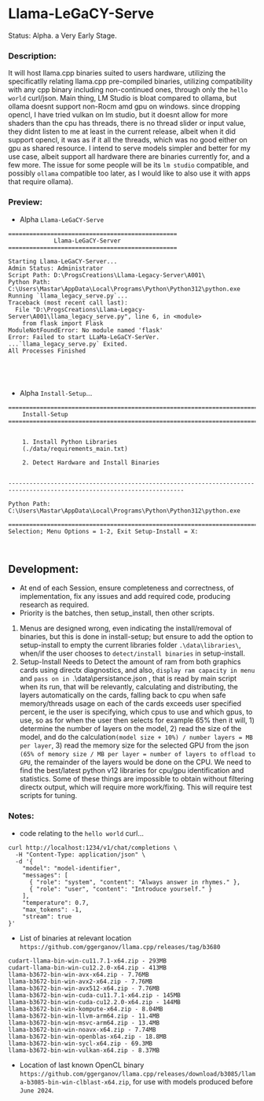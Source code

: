 # Llama-LeGaCY-Serve
Status: Alpha. a Very Early Stage.

### Description:
It will host llama.cpp binaries suited to users hardware, utilizing the specificatlly relating llama.cpp pre-compiled binaries, utilizing compatibility with any cpp binary including non-continued ones, through only the `hello world` curl/json. Main thing, LM Studio is bloat compared to ollama, but ollama doesnt support non-Rocm amd gpu on windows. since dropping opencl, I have tried vulkan on lm studio, but it doesnt allow for more shaders than the cpu has threads, there is no thread slider or input value, they didnt listen to me at least in the current release, albeit when it did support opencl, it was as if it all the threads, which was no good either on gpu as shared resource. I intend to serve models simpler and better for my use case, albeit support all hardware there are binaries currently for, and a few more. The issue for some people will be its `lm studio` compatible, and possibly `ollama` compatible too later, as I would like to also use it with apps that require ollama).

### Preview:
- Alpha `Llama-LeGaCY-Serve`
```
================================================
             Llama-LeGaCY-Server
================================================

Starting Llama-LeGaCY-Server...
Admin Status: Administrator
Script Path: D:\ProgsCreations\Llama-Legacy-Server\A001\
Python Path: C:\Users\Mastar\AppData\Local\Programs\Python\Python312\python.exe
Running `llama_legacy_serve.py`...
Traceback (most recent call last):
  File "D:\ProgsCreations\Llama-Legacy-Server\A001\llama_legacy_serve.py", line 6, in <module>
    from flask import Flask
ModuleNotFoundError: No module named 'flask'
Error: Failed to start LLaMa-LeGaCY-SerVer.
...`llama_legacy_serve.py` Exited.
All Processes Finished





```
- Alpha `Install-Setup`...
```
========================================================================================================================
    Install-Setup
========================================================================================================================


    1. Install Python Libraries
    (./data/requirements_main.txt)

    2. Detect Hardware and Install Binaries


------------------------------------------------------------------------------------------------------------------------

Python Path:
C:\Users\Mastar\AppData\Local\Programs\Python\Python312\python.exe

========================================================================================================================
Selection; Menu Options = 1-2, Exit Setup-Install = X:



```

## Development:
- At end of each Session, ensure completeness and correctness, of implementation, fix any issues and add required code, producing research as required.
- Priority is the batches, then setup_install, then other scripts.
1. Menus are designed wrong, even indicating the install/removal of binaries, but this is done in install-setup; but ensure to add the option to setup-install to empty the current libraries folder `.\data\libraries\`, when/if the user chooses to `detect/install binaries` in setup-install. 
2. Setup-Install Needs to Detect the amount of ram from both graphics cards using directx diagnostics, and also, `display ram capacity in menu` and `pass on in `.\data\persistance.json , that is read by main script when its run, that will be relevantly, calculating and distributing, the layers automatically on the cards, falling back to cpu when safe memory/threads usage on each of the cards exceeds user specified percent, ie the user is specifying, which cpus to use and which gpus, to use, so as for when the user then selects for example 65% then it will, 1) determine the number of layers on the model, 2) read the size of the model, and do the calculation`(model size + 10%) / number layers = MB per layer`, 3) read the memory size for the selected GPU from the json `(65% of memory size / MB per layer = number of layers to offload to GPU`, the remainder of the layers would be done on the CPU. We need to find the best/latest python v12 libraries for cpu/gpu identification and statistics. Some of these things are impossible to obtain without filtering directx output, which will require more work/fixing. This will require test scripts for tuning.

### Notes:
- code relating to the `hello world` curl...
```
curl http://localhost:1234/v1/chat/completions \
  -H "Content-Type: application/json" \
  -d '{ 
    "model": "model-identifier",
    "messages": [ 
      { "role": "system", "content": "Always answer in rhymes." },
      { "role": "user", "content": "Introduce yourself." }
    ], 
    "temperature": 0.7, 
    "max_tokens": -1,
    "stream": true
}'
``` 
- List of binaries at relevant location `https://github.com/ggerganov/llama.cpp/releases/tag/b3680`
```
cudart-llama-bin-win-cu11.7.1-x64.zip - 293MB
cudart-llama-bin-win-cu12.2.0-x64.zip - 413MB
llama-b3672-bin-win-avx-x64.zip - 7.76MB
llama-b3672-bin-win-avx2-x64.zip - 7.76MB
llama-b3672-bin-win-avx512-x64.zip - 7.76MB
llama-b3672-bin-win-cuda-cu11.7.1-x64.zip - 145MB
llama-b3672-bin-win-cuda-cu12.2.0-x64.zip - 144MB
llama-b3672-bin-win-kompute-x64.zip - 8.04MB
llama-b3672-bin-win-llvm-arm64.zip - 11.4MB
llama-b3672-bin-win-msvc-arm64.zip - 13.4MB
llama-b3672-bin-win-noavx-x64.zip - 7.74MB
llama-b3672-bin-win-openblas-x64.zip - 18.8MB
llama-b3672-bin-win-sycl-x64.zip - 69.3MB
llama-b3672-bin-win-vulkan-x64.zip - 8.37MB
```
- Location of last known OpenCL binary `https://github.com/ggerganov/llama.cpp/releases/download/b3085/llama-b3085-bin-win-clblast-x64.zip`, for use with models produced before `June 2024`.

